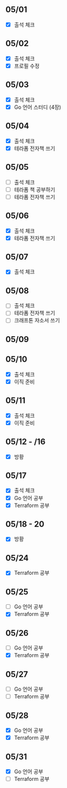 ## 05/01

- [x] 출석 체크

## 05/02

- [x] 출석 체크
- [x] 프로필 수정

## 05/03 

- [x] 출석 체크
- [x] Go 언어 스터디 (4장)

## 05/04

- [x] 출석 체크
- [x] 테라폼 전자책 쓰기

## 05/05

- [ ] 출석 체크
- [ ] 테라폼 책 공부하기
- [ ] 테라폼 전자책 쓰기

## 05/06

- [x] 출석 체크
- [x] 테라폼 전자책 쓰기

## 05/07

- [x] 출석 체크

## 05/08

- [ ] 출석 체크
- [ ] 테라폼 전자책 쓰기
- [ ] 크래프톤 자소서 쓰기

## 05/09

## 05/10

- [x] 출석 체크
- [x] 이직 준비

## 05/11

- [x] 출석 체크
- [x] 이직 준비

## 05/12 - /16

- [x] 방황

## 05/17

- [x] 출석 체크
- [x] Go 언어 공부
- [x] Terraform 공부

## 05/18 - 20

- [x] 방황

## 05/24

- [x] Terraform 공부

## 05/25

- [ ] Go 언어 공부
- [x] Terraform 공부

## 05/26

- [ ] Go 언어 공부
- [x] Terraform 공부

## 05/27

- [ ] Go 언어 공부
- [ ] Terraform 공부

## 05/28

- [x] Go 언어 공부
- [x] Terraform 공부

## 05/31

- [x] Go 언어 공부
- [ ] Terraform 공부